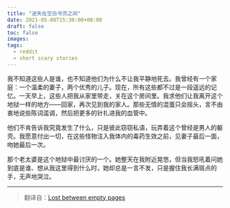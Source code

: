 ```yaml
---
title: "迷失在空白书页之间"
date: 2021-05-08T15:30:00+08:00
draft: false
toc: false
images:
tags: 
  - reddit
  - short scary stories
---
```


我不知道这些人是谁，也不知道他们为什么不让我平静地死去。我曾经有一个家庭：一个温柔的妻子，两个优秀的儿子。现在，所有这些都不过是一段遥远的记忆。一天早上，这些人把我从家里带走，关在这个房间里。我求他们让我离开这个地狱一样的地方——回家，再次见到我的家人。那些无情的混蛋只会摇头，言不由衷地说些陈词滥调，然后把更多的针扎进我的血管中。

他们不肯告诉我究竟发生了什么，只是彼此窃窃私语，玩弄着这个曾经是男人的躯壳。我愿意付出一切，在这些怪物注入我体内的毒药生效之前，见妻子最后一面，吻她最后一次。

那个老太婆是这个地狱中最讨厌的一个。她整天在我附近晃悠，但当我怒吼着问她到底是谁、想从我这里得到什么时，她却总是一言不发，只是握住我长满斑点的手，无声地哭泣。

------

> 翻译自：[Lost between empty pages](https://www.reddit.com/r/shortscarystories/comments/18uq4l/lost_between_empty_pages/)
